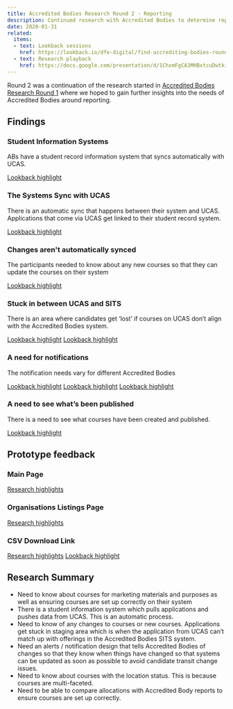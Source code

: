 ```yaml
---
title: Accredited Bodies Research Round 2 - Reporting
description: Continued research with Accredited Bodies to determine reporting needs
date: 2020-01-31
related:
  items:
  - text: Lookback sessions
    href: https://lookback.io/dfe-digital/find-accrediting-bodies-round-2
  - text: Research playback
    href: https://docs.google.com/presentation/d/1ChxmFgCA3MHBxtcuDwtkiUeNdYBXs2prmeqa9jtQuk8/edit#slide=id.g75687fc910_0_119
---
```

Round 2 was a continuation of the research started in [Accredited Bodies Research Round 1](link) where we hoped to gain further insights into the needs of Accredited Bodies around reporting.

## Findings

### Student Information Systems

ABs have a student record information system that syncs automatically with UCAS.

[Lookback highlight](https://docs.google.com/presentation/d/1ChxmFgCA3MHBxtcuDwtkiUeNdYBXs2prmeqa9jtQuk8/edit#slide=id.g6b4896b14d_1_124)

### The Systems Sync with UCAS

There is an automatic sync that happens between their system and UCAS. Applications that come via UCAS get linked to their student record system.

[Lookback highlight](https://docs.google.com/presentation/d/1ChxmFgCA3MHBxtcuDwtkiUeNdYBXs2prmeqa9jtQuk8/edit#slide=id.g6b4896b14d_1_22)

### Changes aren't automatically synced

The participants needed to know about any new courses so that they can update the courses on their system 

[Lookback highlight](https://docs.google.com/presentation/d/1ChxmFgCA3MHBxtcuDwtkiUeNdYBXs2prmeqa9jtQuk8/edit#slide=id.g6b4896b14d_1_36)

### Stuck in between UCAS and SITS

There is an area where candidates get ‘lost’ if courses on UCAS don’t align with the Accredited Bodies system.

[Lookback highlight](https://docs.google.com/presentation/d/1ChxmFgCA3MHBxtcuDwtkiUeNdYBXs2prmeqa9jtQuk8/edit#slide=id.g6b29d61f1c_0_18)
[Lookback highlight](https://docs.google.com/presentation/d/1ChxmFgCA3MHBxtcuDwtkiUeNdYBXs2prmeqa9jtQuk8/edit#slide=id.g6b4896b14d_1_16)

### A need for notifications

The notification needs vary for different Accredited Bodies

[Lookback highlight](https://docs.google.com/presentation/d/1ChxmFgCA3MHBxtcuDwtkiUeNdYBXs2prmeqa9jtQuk8/edit#slide=id.g6b4896b14d_1_44)
[Lookback highlight](https://docs.google.com/presentation/d/1ChxmFgCA3MHBxtcuDwtkiUeNdYBXs2prmeqa9jtQuk8/edit#slide=id.g75687fc910_0_53)
[Lookback highlight](https://docs.google.com/presentation/d/1ChxmFgCA3MHBxtcuDwtkiUeNdYBXs2prmeqa9jtQuk8/edit#slide=id.g6b4896b14d_1_117)

### A need to see what’s been published

There is a need to see what courses have been created and published.

[Lookback highlight](https://docs.google.com/presentation/d/1ChxmFgCA3MHBxtcuDwtkiUeNdYBXs2prmeqa9jtQuk8/edit#slide=id.g6b4896b14d_1_61)

## Prototype feedback

### Main Page

[Research highlights](https://docs.google.com/presentation/d/1ChxmFgCA3MHBxtcuDwtkiUeNdYBXs2prmeqa9jtQuk8/edit#slide=id.g70bcc29089_0_19)

### Organisations Listings Page

[Research highlights](https://docs.google.com/presentation/d/1ChxmFgCA3MHBxtcuDwtkiUeNdYBXs2prmeqa9jtQuk8/edit#slide=id.g6b4896b14d_1_76)

### CSV Download Link

[Research highlights](https://docs.google.com/presentation/d/1ChxmFgCA3MHBxtcuDwtkiUeNdYBXs2prmeqa9jtQuk8/edit#slide=id.g6b4896b14d_1_72)
[Lookback highlight](https://docs.google.com/presentation/d/1ChxmFgCA3MHBxtcuDwtkiUeNdYBXs2prmeqa9jtQuk8/edit#slide=id.g75687fc910_0_60)

## Research Summary

* Need to know about courses for marketing materials and purposes as well as ensuring courses are set up correctly on their system 
* There is a student information system which pulls applications and pushes data from UCAS. This is an automatic process.
* Need to know of any changes to courses or new courses. Applications get stuck in staging area which is when the application from UCAS can’t match up with offerings in the Accredited Bodies SITS system.
* Need an alerts / notification design that tells Accredited Bodies of changes so that they know when things have changed so that systems can be updated as soon as possible to avoid candidate transit change issues.
* Need to know about courses with the location status. This is because courses are multi-faceted.
* Need to be able to compare allocations with Accredited Body reports to ensure courses are set up correctly.

